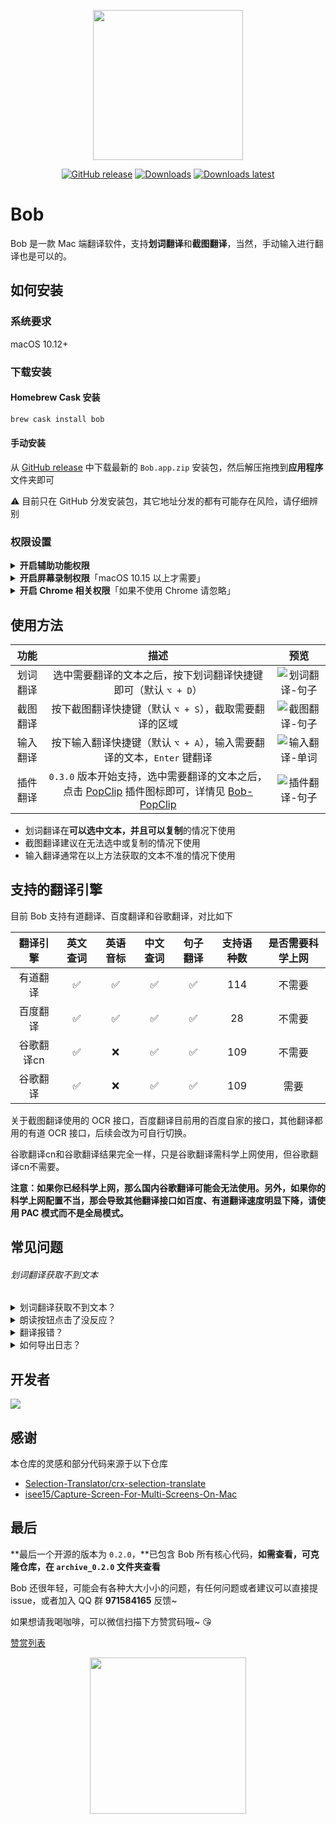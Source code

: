 <p align="center">
  <img src="https://cdn.jsdelivr.net/gh/ripperhe/oss@master/2019/1222/bob-logo.png" width=240 />
</p>
<p align="center">
	<a href="https://github.com/ripperhe/Bob/releases/latest"><img src="https://img.shields.io/github/v/release/ripperhe/Bob?logo=github" alt="GitHub release" /></a>
	<a href="https://github.com/ripperhe/Bob/releases/latest"><img src="https://img.shields.io/github/downloads/ripperhe/Bob/total" alt="Downloads" /></a>
	<a href="https://github.com/ripperhe/Bob/releases/latest"><img src="https://img.shields.io/github/downloads/ripperhe/Bob/latest/total" alt="Downloads latest" /></a>
</p>

# Bob

Bob 是一款 Mac 端翻译软件，支持**划词翻译**和**截图翻译**，当然，手动输入进行翻译也是可以的。

## 如何安装

### 系统要求

macOS 10.12+

### 下载安装

#### Homebrew Cask 安装

```sh
brew cask install bob
```

#### 手动安装

从 [GitHub release](https://github.com/ripperhe/Bob/releases) 中下载最新的 `Bob.app.zip` 安装包，然后解压拖拽到**应用程序**文件夹即可

⚠️ 目前只在 GitHub 分发安装包，其它地址分发的都有可能存在风险，请仔细辨别

### 权限设置

<details>
<summary><strong>开启辅助功能权限</strong></summary><br>
<p>
<p>第一次使用<strong>划词翻译</strong>的时候会弹出以下提示，点击 <code>打开系统偏好设置</code>，勾选上 Bob</p>
<p><img src="https://cdn.jsdelivr.net/gh/ripperhe/oss@master/2020/0117/辅助功能弹窗.png" alt="辅助功能弹窗" width=500 /></p>
<p>如果不小心拒绝了，打开 系统偏好设置 > 安全性与隐私 > 隐私 > 辅助功能，确保勾选上了 Bob</p>
<p>如果没有弹出请求权限的弹框，则在该页面点击 <code>+</code> 号，进入应用程序文件夹选中 Bob，点击 <code>打开</code>，然后勾选上 Bob</p>
<p><img src="https://cdn.jsdelivr.net/gh/ripperhe/oss@master/2020/0117/辅助功能设置.png" alt="辅助功能设置" width=600 /></p>
</p>
</details>

<details>
<summary><strong>开启屏幕录制权限</strong>「macOS 10.15 以上才需要」</summary><br>
<p>
<p>第一次使用<strong>截图翻译</strong>的时候会弹出以下提示，点击 <code>打开系统偏好设置</code>，勾选上 Bob</p>
<p><img src="https://cdn.jsdelivr.net/gh/ripperhe/oss@master/2020/0117/屏幕录制弹窗.png" alt="屏幕录制弹窗" width=500 /></p>
<p>如果不小心拒绝了，打开 系统偏好设置 > 安全性与隐私 > 隐私 > 屏幕录制，确保勾选上了 Bob</p>
<p>如果没有弹出请求权限的弹框，则在该页面点击 <code>+</code> 号，进入应用程序文件夹选中 Bob，点击 <code>打开</code>，然后勾选上 Bob</p>
<p><img src="https://cdn.jsdelivr.net/gh/ripperhe/oss@master/2020/0117/屏幕录制设置.png" alt="屏幕录制设置" width=600 /></p>
</p>
</details>

<details>
<summary><strong>开启 Chrome 相关权限</strong>「如果不使用 Chrome 请忽略」</summary><br>
<p>
<p>如果你使用 Chrome 浏览器，为了让 Bob 在 Chrome 浏览器下的取词体验更加接近网页插件，请开启以下权限：</p>
<p>1. 在 Chrome 菜单栏 > 视图 > 开发者 中开启  <code>允许 Apple 事件中的 JavaScript</code></p>
<p><img src="https://cdn.jsdelivr.net/gh/ripperhe/oss@master/2020/0316/chrome设置.png" alt="chrome设置" width=600 /></p>
<p>2. 第一次在 Chrome 使用<strong>划词翻译</strong>的时候，应该会出现以下弹窗，请点击「好」（弹窗只会出现一次，除非重置自动化权限）</p>
<p><img src="https://cdn.jsdelivr.net/gh/ripperhe/oss@master/2020/0316/自动化Chrome弹窗.png" alt="自动化Chrome弹窗" width=500 /></p>
<p>3. 处理弹窗之后，在 系统偏好设置 > 安全性与隐私 > 隐私 > 自动化 应该可看到以下选项，请确保其已经被勾上</p>
<p><img src="https://cdn.jsdelivr.net/gh/ripperhe/oss@master/2020/0316/自动化Chrome设置.png" alt="自动化Chrome设置" width=600 /></p>
</p>
</details>

## 使用方法

| 功能 | 描述 | 预览 |
| :---: | :---: | :---: |
| 划词翻译 | 选中需要翻译的文本之后，按下划词翻译快捷键即可（默认 `⌥ + D`） | ![划词翻译-句子](https://cdn.jsdelivr.net/gh/ripperhe/oss@master/2020/0117/划词翻译-句子.gif) |
| 截图翻译 | 按下截图翻译快捷键（默认 `⌥ + S`），截取需要翻译的区域 | ![截图翻译-句子](https://cdn.jsdelivr.net/gh/ripperhe/oss@master/2020/0117/截图翻译-句子.gif) |
| 输入翻译| 按下输入翻译快捷键（默认 `⌥ + A`），输入需要翻译的文本，`Enter` 键翻译 | ![输入翻译-单词](https://cdn.jsdelivr.net/gh/ripperhe/oss@master/2020/0117/输入翻译-单词.gif) |
| 插件翻译 | `0.3.0` 版本开始支持，选中需要翻译的文本之后，点击 [PopClip](https://pilotmoon.com/popclip/) 插件图标即可，详情见 [Bob-PopClip](https://github.com/ripperhe/Bob-PopClip) | ![插件翻译-句子](https://cdn.jsdelivr.net/gh/ripperhe/oss@master/2020/0117/插件翻译-句子.gif) |

* 划词翻译在**可以选中文本，并且可以复制**的情况下使用
* 截图翻译建议在无法选中或复制的情况下使用
* 输入翻译通常在以上方法获取的文本不准的情况下使用

## 支持的翻译引擎

目前 Bob 支持有道翻译、百度翻译和谷歌翻译，对比如下

| 翻译引擎 | 英文查词 | 英语音标 | 中文查词 | 句子翻译 | 支持语种数 | 是否需要科学上网 | 
| :---: | :---: | :---: | :---: | :---: | :---: | :---: |
| 有道翻译 | ✅ | ✅ | ✅ | ✅ | 114 | 不需要 |
| 百度翻译 | ✅ | ✅ | ✅ | ✅ | 28 | 不需要 |
| 谷歌翻译cn | ✅ | ❌ | ✅ | ✅ | 109 | 不需要 |
| 谷歌翻译 | ✅ | ❌ | ✅ | ✅ | 109 | 需要 |

关于截图翻译使用的 OCR 接口，百度翻译目前用的百度自家的接口，其他翻译都用的有道 OCR 接口，后续会改为可自行切换。

谷歌翻译cn和谷歌翻译结果完全一样，只是谷歌翻译需科学上网使用，但谷歌翻译cn不需要。

**注意：如果你已经科学上网，那么国内谷歌翻译可能会无法使用。另外，如果你的科学上网配置不当，那会导致其他翻译接口如百度、有道翻译速度明显下降，请使用 PAC 模式而不是全局模式。**

## 常见问题

<h6>划词翻译获取不到文本</h6>
<details>
<summary>划词翻译获取不到文本？</summary><br>
<p>
<p>划词翻译本质上就是发出 <code>⌘ + C</code> 这个组合键复制选中的文本，然后从剪切板获取文本进行翻译，请确保符合以下条件：</p>
<ol>
<li>选中了文本</li>
<li>开启了辅助功能权限（文章前面有开启方法）</li>
<li>选中的文本可以复制</li>
<li>当前软件复制文本的快捷键是 <code>⌘ + C</code>（某些软件 <code>⌘ + C</code> 有不同的含义）</li>
<li>当前软件按下 <code>⌘ + C</code> 之后很快就能复制文本成功（例如系统自带的「图书」应用按下 <code>⌘ + C</code> 之后会卡一会儿，很可能会导致取词失败）</li>
</ol> 
<p>有些软件或者网站复制文本之后还会在文本后面追加一些信息，所以有时候获取到的文本和选中的可能有些出入。</p>
</p>
</details>

<details>
<summary>朗读按钮点击了没反应？</summary><br>
<p>朗读按钮点击之后，会进行网络请求获取音频播放，没有反应可能是句子太长，加载较慢，当然也有可能是 BUG，后期会考虑点击之后进行一些 UI 提示</p>
</details>

<details>
<summary>翻译报错？</summary><br>
<p>
<table>
<thead>
<tr>
<th style="text-align: center">报错描述</th>
<th style="text-align: center">可能原因</th>
<th style="text-align: center">建议方案</th>
</tr>
</thead>
<tbody>
<tr>
<td style="text-align: center">首次使用显示「翻译中」</td>
<td style="text-align: center">开启软件后第一次使用，可能是正在获取 token，相对会更慢一些</td>
<td style="text-align: center">建议等待或重启软件</td>
</tr>
<tr>
<td style="text-align: center">总是显示「翻译中」或「请求异常」</td>
<td style="text-align: center">可能就是网络问题，或是科学上网软件导致的</td>
<td style="text-align: center">建议检查网络和科学上网软件设置</td>
</tr>
<tr>
<td style="text-align: center">「接口异常」</td>
<td style="text-align: center">可能是请求过于频繁，或者查询的文本当前翻译源不支持</td>
<td style="text-align: center">建议等下再试或者切换翻译源</td>
</tr>
<tr>
<td style="text-align: center">「数据解析异常」</td>
<td style="text-align: center">可能是相应翻译源的 API 变动或者翻译结果的极端情况软件没有覆盖到</td>
<td style="text-align: center">建议切换翻译源，上报 BUG 并等待软件更新</td>
</tr>
</tbody>
</table>
<p>当然，所有问题都可以尝试<strong>切换翻译源</strong>和<strong>重启 Bob</strong>。</p>
</p>
</details>

<details>
<summary>如何导出日志？</summary><br>
<p>点击菜单栏图标，选中 <code>帮助-导出日志</code></p>
</details>

## 开发者

<a href="https://github.com/ripperhe/Bob/graphs/contributors"><img src="https://opencollective.com/bob_/contributors.svg?width=890&button=false" /></a>

## 感谢

本仓库的灵感和部分代码来源于以下仓库

* [Selection-Translator/crx-selection-translate](https://github.com/Selection-Translator/crx-selection-translate)
* [isee15/Capture-Screen-For-Multi-Screens-On-Mac](https://github.com/isee15/Capture-Screen-For-Multi-Screens-On-Mac)

## 最后

**最后一个开源的版本为 `0.2.0`，**已包含 Bob 所有核心代码，**如需查看，可克隆仓库，在 `archive_0.2.0` 文件夹查看**

Bob 还很年轻，可能会有各种大大小小的问题，有任何问题或者建议可以直接提 issue，或者加入 QQ 群 **971584165** 反馈~

如果想请我喝咖啡，可以微信扫描下方赞赏码哦~ 😘

[赞赏列表](RewardList.md)

<p align="center">
	<img src="https://cdn.jsdelivr.net/gh/ripperhe/oss@master/2020/0105/ripper_wechat.JPG" width=250 />
</p>